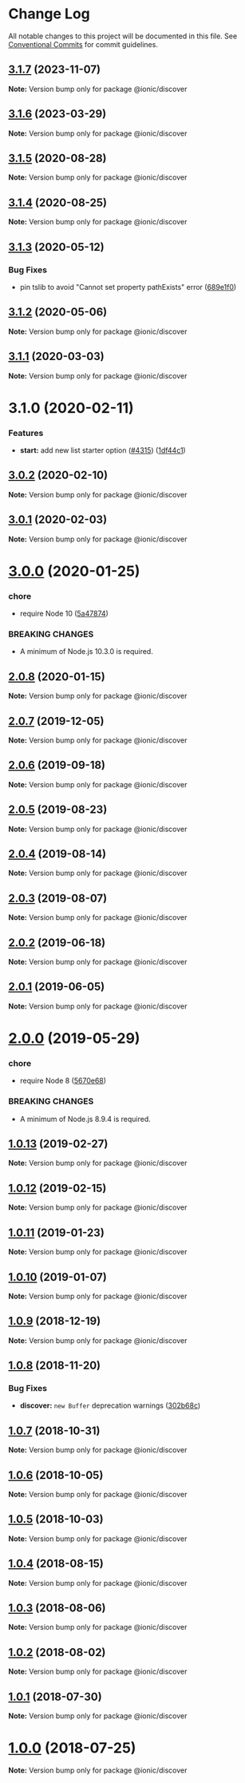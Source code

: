 # Change Log

All notable changes to this project will be documented in this file.
See [Conventional Commits](https://conventionalcommits.org) for commit guidelines.

## [3.1.7](https://github.com/ionic-team/ionic-cli/compare/@ionic/discover@3.1.6...@ionic/discover@3.1.7) (2023-11-07)

**Note:** Version bump only for package @ionic/discover





## [3.1.6](https://github.com/ionic-team/ionic-cli/compare/@ionic/discover@3.1.5...@ionic/discover@3.1.6) (2023-03-29)

**Note:** Version bump only for package @ionic/discover





## [3.1.5](https://github.com/ionic-team/ionic-cli/compare/@ionic/discover@3.1.4...@ionic/discover@3.1.5) (2020-08-28)

**Note:** Version bump only for package @ionic/discover





## [3.1.4](https://github.com/ionic-team/ionic-cli/compare/@ionic/discover@3.1.3...@ionic/discover@3.1.4) (2020-08-25)

**Note:** Version bump only for package @ionic/discover





## [3.1.3](https://github.com/ionic-team/ionic-cli/compare/@ionic/discover@3.1.2...@ionic/discover@3.1.3) (2020-05-12)


### Bug Fixes

* pin tslib to avoid "Cannot set property pathExists" error ([689e1f0](https://github.com/ionic-team/ionic-cli/commit/689e1f038b907356ef855a067a76d4822e7072a8))





## [3.1.2](https://github.com/ionic-team/ionic-cli/compare/@ionic/discover@3.1.1...@ionic/discover@3.1.2) (2020-05-06)

**Note:** Version bump only for package @ionic/discover





## [3.1.1](https://github.com/ionic-team/ionic-cli/compare/@ionic/discover@3.1.0...@ionic/discover@3.1.1) (2020-03-03)

**Note:** Version bump only for package @ionic/discover





# 3.1.0 (2020-02-11)


### Features

* **start:** add new list starter option ([#4315](https://github.com/ionic-team/ionic-cli/issues/4315)) ([1df44c1](https://github.com/ionic-team/ionic-cli/commit/1df44c1591f37b89f2b672857740edd6cb2aea67))





## [3.0.2](https://github.com/ionic-team/ionic-cli/compare/@ionic/discover@3.0.1...@ionic/discover@3.0.2) (2020-02-10)

**Note:** Version bump only for package @ionic/discover





## [3.0.1](https://github.com/ionic-team/ionic-cli/compare/@ionic/discover@3.0.0...@ionic/discover@3.0.1) (2020-02-03)

**Note:** Version bump only for package @ionic/discover





# [3.0.0](https://github.com/ionic-team/ionic-cli/compare/@ionic/discover@2.0.8...@ionic/discover@3.0.0) (2020-01-25)


### chore

* require Node 10 ([5a47874](https://github.com/ionic-team/ionic-cli/commit/5a478746c074207b6dc96aa8771f04a606deb1ef))


### BREAKING CHANGES

* A minimum of Node.js 10.3.0 is required.





## [2.0.8](https://github.com/ionic-team/ionic-cli/compare/@ionic/discover@2.0.7...@ionic/discover@2.0.8) (2020-01-15)

**Note:** Version bump only for package @ionic/discover





## [2.0.7](https://github.com/ionic-team/ionic-cli/compare/@ionic/discover@2.0.6...@ionic/discover@2.0.7) (2019-12-05)

**Note:** Version bump only for package @ionic/discover





## [2.0.6](https://github.com/ionic-team/ionic-cli/compare/@ionic/discover@2.0.5...@ionic/discover@2.0.6) (2019-09-18)

**Note:** Version bump only for package @ionic/discover





## [2.0.5](https://github.com/ionic-team/ionic-cli/compare/@ionic/discover@2.0.4...@ionic/discover@2.0.5) (2019-08-23)

**Note:** Version bump only for package @ionic/discover





## [2.0.4](https://github.com/ionic-team/ionic-cli/compare/@ionic/discover@2.0.3...@ionic/discover@2.0.4) (2019-08-14)

**Note:** Version bump only for package @ionic/discover





## [2.0.3](https://github.com/ionic-team/ionic-cli/compare/@ionic/discover@2.0.2...@ionic/discover@2.0.3) (2019-08-07)

**Note:** Version bump only for package @ionic/discover





## [2.0.2](https://github.com/ionic-team/ionic-cli/compare/@ionic/discover@2.0.1...@ionic/discover@2.0.2) (2019-06-18)

**Note:** Version bump only for package @ionic/discover





## [2.0.1](https://github.com/ionic-team/ionic-cli/compare/@ionic/discover@2.0.0...@ionic/discover@2.0.1) (2019-06-05)

**Note:** Version bump only for package @ionic/discover





# [2.0.0](https://github.com/ionic-team/ionic-cli/compare/@ionic/discover@1.0.13...@ionic/discover@2.0.0) (2019-05-29)


### chore

* require Node 8 ([5670e68](https://github.com/ionic-team/ionic-cli/commit/5670e68))


### BREAKING CHANGES

* A minimum of Node.js 8.9.4 is required.





<a name="1.0.13"></a>
## [1.0.13](https://github.com/ionic-team/ionic-cli/compare/@ionic/discover@1.0.12...@ionic/discover@1.0.13) (2019-02-27)




**Note:** Version bump only for package @ionic/discover

<a name="1.0.12"></a>
## [1.0.12](https://github.com/ionic-team/ionic-cli/compare/@ionic/discover@1.0.11...@ionic/discover@1.0.12) (2019-02-15)




**Note:** Version bump only for package @ionic/discover

<a name="1.0.11"></a>
## [1.0.11](https://github.com/ionic-team/ionic-cli/compare/@ionic/discover@1.0.10...@ionic/discover@1.0.11) (2019-01-23)




**Note:** Version bump only for package @ionic/discover

<a name="1.0.10"></a>
## [1.0.10](https://github.com/ionic-team/ionic-cli/compare/@ionic/discover@1.0.9...@ionic/discover@1.0.10) (2019-01-07)




**Note:** Version bump only for package @ionic/discover

<a name="1.0.9"></a>
## [1.0.9](https://github.com/ionic-team/ionic-cli/compare/@ionic/discover@1.0.8...@ionic/discover@1.0.9) (2018-12-19)




**Note:** Version bump only for package @ionic/discover

<a name="1.0.8"></a>
## [1.0.8](https://github.com/ionic-team/ionic-cli/compare/@ionic/discover@1.0.7...@ionic/discover@1.0.8) (2018-11-20)


### Bug Fixes

* **discover:** `new Buffer` deprecation warnings ([302b68c](https://github.com/ionic-team/ionic-cli/commit/302b68c))




<a name="1.0.7"></a>
## [1.0.7](https://github.com/ionic-team/ionic-cli/compare/@ionic/discover@1.0.6...@ionic/discover@1.0.7) (2018-10-31)




**Note:** Version bump only for package @ionic/discover

<a name="1.0.6"></a>
## [1.0.6](https://github.com/ionic-team/ionic-cli/compare/@ionic/discover@1.0.5...@ionic/discover@1.0.6) (2018-10-05)




**Note:** Version bump only for package @ionic/discover

<a name="1.0.5"></a>
## [1.0.5](https://github.com/ionic-team/ionic-cli/compare/@ionic/discover@1.0.4...@ionic/discover@1.0.5) (2018-10-03)




**Note:** Version bump only for package @ionic/discover

<a name="1.0.4"></a>
## [1.0.4](https://github.com/ionic-team/ionic-cli/compare/@ionic/discover@1.0.3...@ionic/discover@1.0.4) (2018-08-15)




**Note:** Version bump only for package @ionic/discover

<a name="1.0.3"></a>
## [1.0.3](https://github.com/ionic-team/ionic-cli/compare/@ionic/discover@1.0.2...@ionic/discover@1.0.3) (2018-08-06)




**Note:** Version bump only for package @ionic/discover

<a name="1.0.2"></a>
## [1.0.2](https://github.com/ionic-team/ionic-cli/compare/@ionic/discover@1.0.1...@ionic/discover@1.0.2) (2018-08-02)




**Note:** Version bump only for package @ionic/discover

<a name="1.0.1"></a>
## [1.0.1](https://github.com/ionic-team/ionic-cli/compare/@ionic/discover@1.0.0...@ionic/discover@1.0.1) (2018-07-30)




**Note:** Version bump only for package @ionic/discover

<a name="1.0.0"></a>
# [1.0.0](https://github.com/ionic-team/ionic-cli/compare/@ionic/discover@1.0.0-rc.13...@ionic/discover@1.0.0) (2018-07-25)




**Note:** Version bump only for package @ionic/discover
